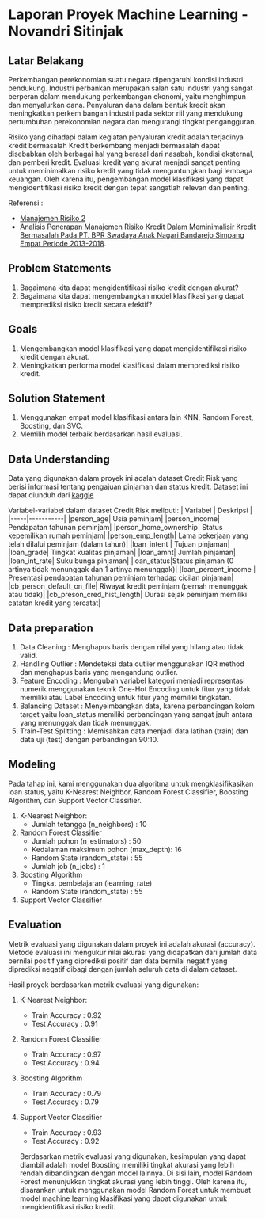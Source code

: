 # Laporan Proyek Machine Learning - Novandri Sitinjak

## Latar Belakang
Perkembangan perekonomian suatu negara dipengaruhi kondisi industri pendukung. Industri perbankan merupakan salah satu industri yang sangat berperan dalam mendukung perkembangan ekonomi, yaitu menghimpun dan menyalurkan dana. Penyaluran dana dalam bentuk kredit akan meningkatkan perkem bangan industri pada sektor riil yang mendukung pertumbuhan perekonomian negara dan mengurangi tingkat pengangguran.
        
Risiko yang dihadapi dalam kegiatan penyaluran kredit adalah terjadinya kredit bermasalah Kredit berkembang menjadi bermasalah dapat disebabkan oleh berbagai hal yang berasal dari nasabah, kondisi eksternal, dan pemberi kredit. Evaluasi kredit yang akurat menjadi sangat penting untuk meminimalkan risiko kredit yang tidak menguntungkan bagi lembaga keuangan. Oleh karena itu, pengembangan model klasifikasi yang dapat mengidentifikasi risiko kredit dengan tepat sangatlah relevan dan penting.

Referensi :
- [Manajemen Risiko 2](https://himia.umj.ac.id/wp-content/uploads/2019/12/manajemen-resiko-2.pdf)
- [Analisis Penerapan Manajemen Risiko Kredit Dalam Meminimalisir Kredit Bermasalah Pada PT. BPR Swadaya Anak Nagari Bandarejo Simpang Empat Periode 2013-2018](https://media.neliti.com/media/publications/279976-analisis-penerapan-manajemen-risiko-kred-40cf48b0.pdf).

## Problem Statements
1. Bagaimana kita dapat mengidentifikasi risiko kredit dengan akurat?
2. Bagaimana kita dapat mengembangkan model klasifikasi yang dapat memprediksi risiko kredit secara efektif?

## Goals
1. Mengembangkan model klasifikasi yang dapat mengidentifikasi risiko kredit dengan akurat.
2. Meningkatkan performa model klasifikasi dalam memprediksi risiko kredit.

## Solution Statement
1. Menggunakan empat model klasifikasi antara lain KNN, Random Forest, Boosting, dan SVC.
2. Memilih model terbaik berdasarkan hasil evaluasi.

## Data Understanding
Data yang digunakan dalam proyek ini adalah dataset Credit Risk yang berisi informasi tentang pengajuan pinjaman dan status kredit. Dataset ini dapat diunduh dari [kaggle](https://www.kaggle.com/datasets/laotse/credit-risk-dataset)

Variabel-variabel dalam dataset Credit Risk meliputi:
| Variabel | Deskripsi |
|-----|-----------|
|person_age| Usia peminjam|
|person_income| Pendapatan tahunan peminjam|
|person_home_ownership| Status kepemilikan rumah peminjam|
|person_emp_length| Lama pekerjaan yang telah dilalui peminjam (dalam tahun)|
|loan_intent | Tujuan pinjaman|
|loan_grade| Tingkat kualitas pinjaman|
|loan_amnt| Jumlah pinjaman|
|loan_int_rate| Suku bunga pinjaman|
|loan_status|Status pinjaman (0 artinya tidak menunggak dan 1 artinya menunggak)|
|loan_percent_income | Presentasi pendapatan tahunan peminjam terhadap cicilan pinjaman|
|cb_person_default_on_file| Riwayat kredit peminjam (pernah menunggak atau tidak)|
|cb_preson_cred_hist_length| Durasi sejak peminjam memiliki catatan kredit yang tercatat|

## Data preparation
1. Data Cleaning : Menghapus baris dengan nilai yang hilang atau tidak valid.
2. Handling Outlier : Mendeteksi data outlier menggunakan IQR method dan menghapus baris yang mengandung outlier.
3. Feature Encoding : Mengubah variabel kategori menjadi representasi numerik menggunakan teknik One-Hot Encoding untuk fitur yang tidak memiliki atau Label Encoding untuk fitur yang memiliki tingkatan.
4. Balancing Dataset : Menyeimbangkan data, karena perbandingan kolom target yaitu loan_status memiliki perbandingan yang sangat jauh antara yang menunggak dan tidak menunggak.
5. Train-Test Splitting : Memisahkan data menjadi data latihan (train) dan data uji (test) dengan perbandingan 90:10.

## Modeling
Pada tahap ini, kami menggunakan dua algoritma untuk mengklasifikasikan loan status, yaitu K-Nearest Neighbor, Random Forest Classifier, Boosting Algorithm, dan Support Vector Classifier.
1. K-Nearest Neighbor:
   - Jumlah tetangga (n_neighbors) : 10
2. Random Forest Classifier
   - Jumlah pohon (n_estimators) : 50
   - Kedalaman maksimum pohon (max_depth): 16
   - Random State (random_state) : 55
   - Jumlah job (n_jobs) : 1
3. Boosting Algorithm
   - Tingkat pembelajaran (learning_rate)
   - Random State (random_state) : 55
4. Support Vector Classifier

## Evaluation
Metrik evaluasi yang digunakan dalam proyek ini adalah akurasi (accuracy). Metode evaluasi ini mengukur nilai akurasi yang didapatkan dari jumlah data bernilai positif yang diprediksi positif dan data bernilai negatif yang diprediksi negatif dibagi dengan jumlah seluruh data di dalam dataset.

Hasil proyek berdasarkan metrik evaluasi yang digunakan:
1. K-Nearest Neighbor:
   - Train Accuracy : 0.92
   - Test Accuracy : 0.91
2. Random Forest Classifier
   - Train Accuracy : 0.97
   - Test Accuracy : 0.94
3. Boosting Algorithm
   - Train Accuracy : 0.79
   - Test Accuracy : 0.79
4. Support Vector Classifier
   - Train Accuracy : 0.93
   - Test Accuracy : 0.92

    Berdasarkan metrik evaluasi yang digunakan, kesimpulan yang dapat diambil adalah model Boosting memiliki tingkat akurasi yang lebih rendah dibandingkan dengan model lainnya. Di sisi lain, model Random Forest menunjukkan tingkat akurasi yang lebih tinggi. Oleh karena itu, disarankan untuk menggunakan model Random Forest untuk membuat model machine learning klasifikasi yang dapat digunakan untuk mengidentifikasi risiko kredit.

